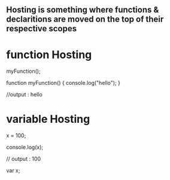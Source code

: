 ## Hosting is something where functions & declaritions are moved on the top of their respective scopes ##

# function Hosting

myFunction();

function myFunction() {
    console.log("hello");
}

//output : hello


# variable Hosting

x = 100;

console.log(x);

// output : 100

var x;

